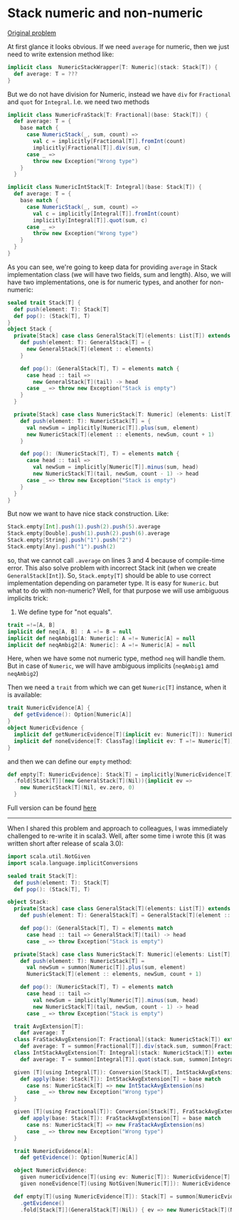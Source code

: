 # Stack numeric and non-numeric

[Original problem](https://ru.stackoverflow.com/q/1278314/417043)

At first glance it looks obvious. If we need `average` for numeric, then we just need to write extension method like:

```scala
implicit class  NumericStackWrapper[T: Numeric](stack: Stack[T]) {
  def average: T = ???
}
```

But we do not have division for Numeric, instead we have `div` for `Fractional` and `quot` for `Integral`. I.e. we need two methods

```scala
implicit class NumericFraStack[T: Fractional](base: Stack[T]) {
  def average: T = {
    base match {
      case NumericStack(_, sum, count) =>
        val c = implicitly[Fractional[T]].fromInt(count)
        implicitly[Fractional[T]].div(sum, c)
      case _ =>
        throw new Exception("Wrong type")
    }
  }

implicit class NumericIntStack[T: Integral](base: Stack[T]) {
  def average: T = {
    base match {
      case NumericStack(_, sum, count) =>
        val c = implicitly[Integral[T]].fromInt(count)
        implicitly[Integral[T]].quot(sum, c)
      case _ =>
        throw new Exception("Wrong type")
    }
  }
}
```

As you can see, we're going to keep data for providing `average` in Stack implementation class (we will have two fields, sum and length). Also, we will have two implementations, one is for numeric types, and another for non-numeric:

```scala
sealed trait Stack[T] {
  def push(element: T): Stack[T]
  def pop(): (Stack[T], T)
}
object Stack {
  private[Stack] case class GeneralStack[T](elements: List[T]) extends Stack[T] {
    def push(element: T): GeneralStack[T] = {
      new GeneralStack[T](element :: elements)
    }

    def pop(): (GeneralStack[T], T) = elements match {
      case head :: tail =>
        new GeneralStack[T](tail) -> head
      case _ => throw new Exception("Stack is empty")
    }
  }

  private[Stack] case class NumericStack[T: Numeric] (elements: List[T], sum: T, count: Int) extends Stack[T] {
    def push(element: T): NumericStack[T] = {
      val newSum = implicitly[Numeric[T]].plus(sum, element)
      new NumericStack[T](element :: elements, newSum, count + 1)
    }

    def pop(): (NumericStack[T], T) = elements match {
      case head :: tail =>
        val newSum = implicitly[Numeric[T]].minus(sum, head)
        new NumericStack[T](tail, newSum, count - 1) -> head
      case _ => throw new Exception("Stack is empty")
    }
  }
}
```

But now we want to have nice stack construction. Like:

```scala
Stack.empty[Int].push(1).push(2).push(5).average
Stack.empty[Double].push(1).push(2).push(6).average
Stack.empty[String].push("1").push("2")
Stack.empty[Any].push("1").push(2)
```

so, that we cannot call `.average` on lines 3 and 4 because of compile-time error. This also solve problem with incorrect Stack init (when we create `GeneralStack[Int]`).
So, `Stack.empty[T]` should be able to use correct implementation depending on parameter type. It is easy for `Numeric`. but what to do with non-numeric? Well, for that purpose we will use ambiguous implicits trick:

1. We define type for "not equals".

```scala
trait =!=[A, B]
implicit def neq[A, B] : A =!= B = null
implicit def neqAmbig1[A: Numeric]: A =!= Numeric[A] = null
implicit def neqAmbig2[A: Numeric]: A =!= Numeric[A] = null
```

Here, when we have some not numeric type, method `neq` will handle them. But in case of `Numeric`, we will have ambiguous implicits (`neqAmbig1` amd `neqAmbig2`)

Then we need a `trait` from which we can get `Numeric[T]` instance, when it is available:

```scala
trait NumericEvidence[A] {
  def getEvidence(): Option[Numeric[A]]
}
object NumericEvidence {
  implicit def getNumericEvidence[T](implicit ev: Numeric[T]): NumericEvidence[T] = () => Some(ev)
  implicit def noneEvidence[T: ClassTag](implicit ev: T =!= Numeric[T]): NumericEvidence[T] = () => None
}
```

and then we can define our `empty` method:

```scala
def empty[T: NumericEvidence]: Stack[T] = implicitly[NumericEvidence[T]].getEvidence()
  .fold[Stack[T]](new GeneralStack[T](Nil)){implicit ev =>
    new NumericStack[T](Nil, ev.zero, 0)
  }
```


Full version can be found [here](https://github.com/ximera239/cv/blob/main/modules/core/src/main/scala/com/zhoga/cv/problems/Stack.scala)

-----------------

When I shared this problem and approach to colleagues, I was immediately challenged to re-write it in scala3. Well, after some time i wrote this (it was written short after release of scala 3.0):

```scala 3
import scala.util.NotGiven
import scala.language.implicitConversions

sealed trait Stack[T]:
  def push(element: T): Stack[T]
  def pop(): (Stack[T], T)

object Stack:
  private[Stack] case class GeneralStack[T](elements: List[T]) extends Stack[T]:
    def push(element: T): GeneralStack[T] = GeneralStack[T](element :: elements)

    def pop(): (GeneralStack[T], T) = elements match
      case head :: tail => GeneralStack[T](tail) -> head
      case _ => throw Exception("Stack is empty")

  private[Stack] case class NumericStack[T: Numeric](elements: List[T], sum: T, count: Int) extends Stack[T]:
    def push(element: T): NumericStack[T] =
      val newSum = summon[Numeric[T]].plus(sum, element)
      NumericStack[T](element :: elements, newSum, count + 1)

    def pop(): (NumericStack[T], T) = elements match
      case head :: tail =>
        val newSum = implicitly[Numeric[T]].minus(sum, head)
        new NumericStack[T](tail, newSum, count - 1) -> head
      case _ => throw Exception("Stack is empty")

  trait AvgExtension[T]:
    def average: T
  class FraStackAvgExtension[T: Fractional](stack: NumericStack[T]) extends AvgExtension[T]:
    def average: T = summon[Fractional[T]].div(stack.sum, summon[Fractional[T]].fromInt(stack.count))
  class IntStackAvgExtension[T: Integral](stack: NumericStack[T]) extends AvgExtension[T]:
    def average: T = summon[Integral[T]].quot(stack.sum, summon[Integral[T]].fromInt(stack.count))

  given [T](using Integral[T]): Conversion[Stack[T], IntStackAvgExtension[T]] = new Conversion[Stack[T], IntStackAvgExtension[T]] {
    def apply(base: Stack[T]): IntStackAvgExtension[T] = base match
      case ns: NumericStack[T] => new IntStackAvgExtension(ns)
      case _ => throw new Exception("Wrong type")
  }

  given [T](using Fractional[T]): Conversion[Stack[T], FraStackAvgExtension[T]] = new Conversion[Stack[T], FraStackAvgExtension[T]] {
    def apply(base: Stack[T]): FraStackAvgExtension[T] = base match
      case ns: NumericStack[T] => new FraStackAvgExtension(ns)
      case _ => throw new Exception("Wrong type")
  }

  trait NumericEvidence[A]:
    def getEvidence(): Option[Numeric[A]]

  object NumericEvidence:
    given numericEvidence[T](using ev: Numeric[T]): NumericEvidence[T] = () => Some(ev)
    given noneEvidence[T](using NotGiven[Numeric[T]]): NumericEvidence[T] = () => None

  def empty[T](using NumericEvidence[T]): Stack[T] = summon[NumericEvidence[T]]
    .getEvidence()
    .fold[Stack[T]](GeneralStack[T](Nil)) { ev => new NumericStack[T](Nil, ev.zero, 0)(using ev) }
```